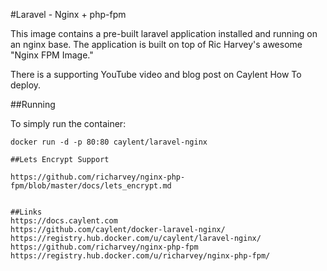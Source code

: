 #Laravel - Nginx + php-fpm

This image contains a pre-built laravel application installed and running on an nginx base. The application is built on top of Ric Harvey's awesome "Nginx FPM Image."

There is a supporting YouTube video and blog post on Caylent How To deploy.

##Running

To simply run the container:

```
docker run -d -p 80:80 caylent/laravel-nginx

##Lets Encrypt Support

https://github.com/richarvey/nginx-php-fpm/blob/master/docs/lets_encrypt.md


##Links
https://docs.caylent.com
https://github.com/caylent/docker-laravel-nginx/
https://registry.hub.docker.com/u/caylent/laravel-nginx/
https://github.com/richarvey/nginx-php-fpm
https://registry.hub.docker.com/u/richarvey/nginx-php-fpm/

